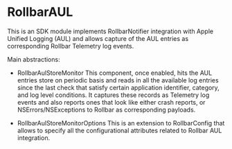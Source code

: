 # RollbarAUL

This is an SDK module implements RollbarNotifier integration with Apple Unified Logging (AUL) and allows capture of the AUL entries as corresponding Rollbar Telemetry log events.


Main abstractions:

- RollbarAulStoreMonitor 
This component, once enabled, hits the AUL entries store on periodic basis and reads in all the available log entries since the last check that satisfy certain application identifier, category, and log level conditions. It captures these records as Telemetry log events and also reports ones that look like either crash reports, or NSErrors/NSExceptions to Rollbar as corresponding payloads.

- RollbarAulStoreMonitorOptions
This is an extension to RollbarConfig that allows to specify all the configurational attributes related to Rollbar AUL integration.


